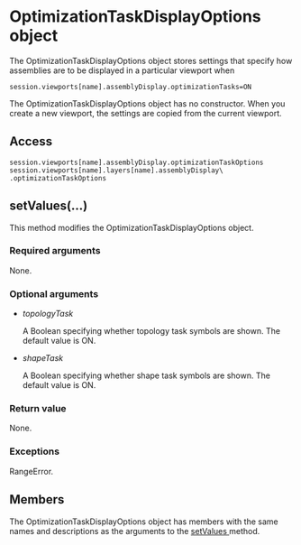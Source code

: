 # OptimizationTaskDisplayOptions object

The OptimizationTaskDisplayOptions object stores settings that specify how assemblies are to be displayed in a particular viewport when

```
session.viewports[name].assemblyDisplay.optimizationTasks=ON
```

The OptimizationTaskDisplayOptions object has no constructor. When you create a new viewport, the settings are copied from the current viewport.

## Access

```
session.viewports[name].assemblyDisplay.optimizationTaskOptions
session.viewports[name].layers[name].assemblyDisplay\
.optimizationTaskOptions
```

## setValues(...)



This method modifies the OptimizationTaskDisplayOptions object.



### Required arguments

None.

### Optional arguments

- *topologyTask*

  A Boolean specifying whether topology task symbols are shown. The default value is ON.

- *shapeTask*

  A Boolean specifying whether shape task symbols are shown. The default value is ON.

### Return value

None.

### Exceptions

RangeError.



## Members

The OptimizationTaskDisplayOptions object has members with the same names and descriptions as the arguments to the [setValues ](https://help.3ds.com/2022/english/DSSIMULIA_Established/SIMACAEKERRefMap/simaker-c-optimizationtaskdisplayoptionspyc.htm?ContextScope=all#simaker-optimizationtaskdisplayoptionssetvaluespyc)method.